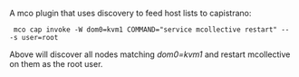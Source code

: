 A mco plugin that uses discovery to feed host lists
to capistrano:

     mco cap invoke -W dom0=kvm1 COMMAND="service mcollective restart" -- -s user=root

Above will discover all nodes matching _dom0=kvm1_ and restart mcollective on them as the root user.
